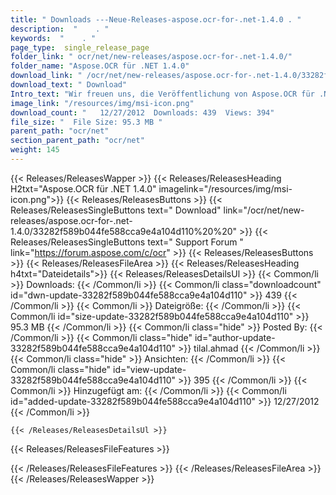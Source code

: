 ```yaml
---
title: " Downloads ---Neue-Releases-aspose.ocr-for-.net-1.4.0 . "
description:  "    . " 
keywords:  "    . " 
page_type:  single_release_page
folder_link: " ocr/net/new-releases/aspose.ocr-for-.net-1.4.0/"
folder_name: "Aspose.OCR für .NET 1.4.0"
download_link: " /ocr/net/new-releases/aspose.ocr-for-.net-1.4.0/33282f589b044fe588cca9e4a104d110"
download_text: " Download"
Intro_text: "Wir freuen uns, die Veröffentlichung von Aspose.OCR für .NET 1.4.0 bekannt zu geben. Dieses Release-Intro..."
image_link: "/resources/img/msi-icon.png"
download_count: "   12/27/2012  Downloads: 439  Views: 394"
file_size: "  File Size: 95.3 MB "
parent_path: "ocr/net"
section_parent_path: "ocr/net"
weight: 145
---
```


{{< Releases/ReleasesWapper >}}
  {{< Releases/ReleasesHeading H2txt="Aspose.OCR für .NET 1.4.0" imagelink="/resources/img/msi-icon.png">}}
  {{< Releases/ReleasesButtons >}}
    {{< Releases/ReleasesSingleButtons text=" Download" link="/ocr/net/new-releases/aspose.ocr-for-.net-1.4.0/33282f589b044fe588cca9e4a104d110%20%20" >}}
    {{< Releases/ReleasesSingleButtons text=" Support Forum " link="https://forum.aspose.com/c/ocr" >}}
  {{< Releases/ReleasesButtons >}}
  {{< Releases/ReleasesFileArea >}}
    {{< Releases/ReleasesHeading h4txt="Dateidetails">}}
    {{< Releases/ReleasesDetailsUl >}}
            {{< Common/li >}} Downloads: {{< /Common/li >}}
      {{< Common/li class="downloadcount" id="dwn-update-33282f589b044fe588cca9e4a104d110" >}} 439 {{< /Common/li >}}
      {{< Common/li >}} Dateigröße: {{< /Common/li >}}
      {{< Common/li id="size-update-33282f589b044fe588cca9e4a104d110" >}} 95.3 MB {{< /Common/li >}} 
      {{< Common/li  class="hide" >}} Posted By: {{< /Common/li >}} 
      {{< Common/li class="hide" id="author-update-33282f589b044fe588cca9e4a104d110" >}} tilal.ahmad {{< /Common/li >}}
      {{< Common/li class="hide" >}} Ansichten: {{< /Common/li >}}
      {{< Common/li class="hide" id="view-update-33282f589b044fe588cca9e4a104d110" >}} 395 {{< /Common/li >}}
      {{< Common/li >}} Hinzugefügt am: {{< /Common/li >}}
      {{< Common/li id="added-update-33282f589b044fe588cca9e4a104d110" >}} 12/27/2012 {{< /Common/li >}} 

    {{< /Releases/ReleasesDetailsUl >}}

  {{< Releases/ReleasesFileFeatures >}}
      
  {{< /Releases/ReleasesFileFeatures >}}
 {{< /Releases/ReleasesFileArea >}}
{{< /Releases/ReleasesWapper >}}



